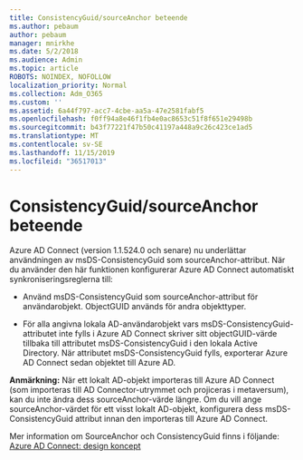```yaml
---
title: ConsistencyGuid/sourceAnchor beteende
ms.author: pebaum
author: pebaum
manager: mnirkhe
ms.date: 5/2/2018
ms.audience: Admin
ms.topic: article
ROBOTS: NOINDEX, NOFOLLOW
localization_priority: Normal
ms.collection: Adm_O365
ms.custom: ''
ms.assetid: 6a44f797-acc7-4cbe-aa5a-47e2581fabf5
ms.openlocfilehash: f0ff94a8e46f1fb4e0ac8653c51f8f651e29498b
ms.sourcegitcommit: b43f77221f47b50c41197a448a9c26c423ce1ad5
ms.translationtype: MT
ms.contentlocale: sv-SE
ms.lasthandoff: 11/15/2019
ms.locfileid: "36517013"
---
```

# <a name="consistencyguid--sourceanchor-behavior"></a>ConsistencyGuid/sourceAnchor beteende

Azure AD Connect (version 1.1.524.0 och senare) nu underlättar användningen av msDS-ConsistencyGuid som sourceAnchor-attribut. När du använder den här funktionen konfigurerar Azure AD Connect automatiskt synkroniseringsreglerna till:
  
- Använd msDS-ConsistencyGuid som sourceAnchor-attribut för användarobjekt. ObjectGUID används för andra objekttyper.
    
- För alla angivna lokala AD-användarobjekt vars msDS-ConsistencyGuid-attributet inte fylls i Azure AD Connect skriver sitt objectGUID-värde tillbaka till attributet msDS-ConsistencyGuid i den lokala Active Directory. När attributet msDS-ConsistencyGuid fylls, exporterar Azure AD Connect sedan objektet till Azure AD.
    
 **Anmärkning:** När ett lokalt AD-objekt importeras till Azure AD Connect (som importeras till AD Connector-utrymmet och projiceras i metaversum), kan du inte ändra dess sourceAnchor-värde längre. Om du vill ange sourceAnchor-värdet för ett visst lokalt AD-objekt, konfigurera dess msDS-ConsistencyGuid attribut innan den importeras till Azure AD Connect. 
  
Mer information om SourceAnchor och ConsistencyGuid finns i följande: [Azure AD Connect: design koncept](https://docs.microsoft.com/azure/active-directory/connect/active-directory-aadconnect-design-concepts)
  

